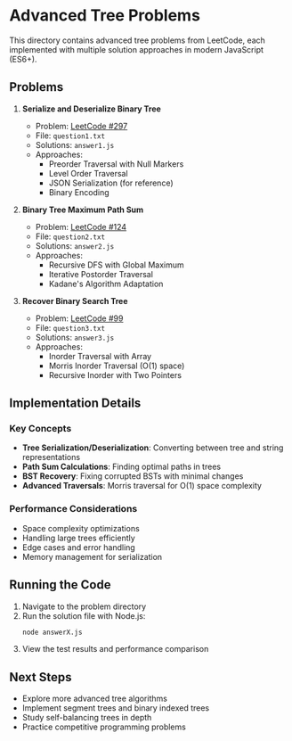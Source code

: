 # Advanced Tree Problems

This directory contains advanced tree problems from LeetCode, each implemented with multiple solution approaches in modern JavaScript (ES6+).

## Problems

1. **Serialize and Deserialize Binary Tree**
   - Problem: [LeetCode #297](https://leetcode.com/problems/serialize-and-deserialize-binary-tree/)
   - File: `question1.txt`
   - Solutions: `answer1.js`
   - Approaches:
     - Preorder Traversal with Null Markers
     - Level Order Traversal
     - JSON Serialization (for reference)
     - Binary Encoding

2. **Binary Tree Maximum Path Sum**
   - Problem: [LeetCode #124](https://leetcode.com/problems/binary-tree-maximum-path-sum/)
   - File: `question2.txt`
   - Solutions: `answer2.js`
   - Approaches:
     - Recursive DFS with Global Maximum
     - Iterative Postorder Traversal
     - Kadane's Algorithm Adaptation

3. **Recover Binary Search Tree**
   - Problem: [LeetCode #99](https://leetcode.com/problems/recover-binary-search-tree/)
   - File: `question3.txt`
   - Solutions: `answer3.js`
   - Approaches:
     - Inorder Traversal with Array
     - Morris Inorder Traversal (O(1) space)
     - Recursive Inorder with Two Pointers

## Implementation Details

### Key Concepts
- **Tree Serialization/Deserialization**: Converting between tree and string representations
- **Path Sum Calculations**: Finding optimal paths in trees
- **BST Recovery**: Fixing corrupted BSTs with minimal changes
- **Advanced Traversals**: Morris traversal for O(1) space complexity

### Performance Considerations
- Space complexity optimizations
- Handling large trees efficiently
- Edge cases and error handling
- Memory management for serialization

## Running the Code

1. Navigate to the problem directory
2. Run the solution file with Node.js:
   ```bash
   node answerX.js
   ```
3. View the test results and performance comparison

## Next Steps
- Explore more advanced tree algorithms
- Implement segment trees and binary indexed trees
- Study self-balancing trees in depth
- Practice competitive programming problems
